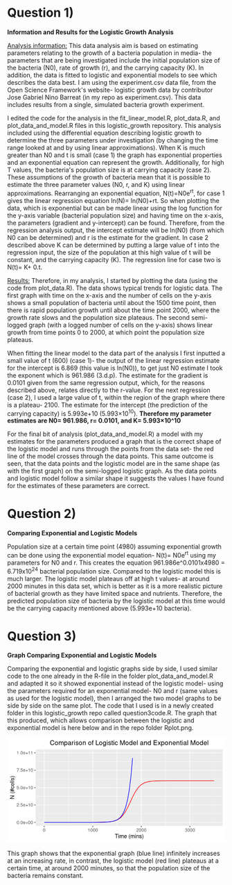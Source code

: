 # Question 1) 
**Information and Results for the Logistic Growth Analysis**

<ins>Analysis information:</ins> This data analysis aim is based on estimating parameters relating to the growth of a bacteria population in media- the parameters that are being investigated include the initial population size of the bacteria (N0), rate of growth (r), and the carrying capacity (K). In addition, the data is fitted to logistic and exponential models to see which describes the data best. I am using the experiment.csv data file, from the Open Science Framework's website- logistic growth data by contributor Jose Gabriel Nino Barreat (in my repo as experiment.csv). This data includes results from a single, simulated bacteria growth experiment.

I edited the code for the analysis in the fit_linear_model.R, plot_data.R, and plot_data_and_model.R files in this logistic_growth repository. This analysis included using the differential equation describing logistic growth to determine the three parameters under investigation (by changing the time range looked at and by using linear approximations). When K is much greater than N0 and t is small (case 1) the graph has exponential properties and an exponential equation can represent the growth. Additionally, for high T values, the bacteria's population size is at carrying capacity (case 2). These assumptions of the growth of bacteria mean that it is possible to estimate the three parameter values (N0, r, and K) using linear approximations. Rearranging an exponential equation, N(t)=N0e<sup>rt</sup>, for case 1 gives the linear regression equation ln(N)= ln(N0)+rt. So when plotting the data, which is exponential but can be made linear using the log function for the y-axis variable (bacterial population size) and having time on the x-axis, the parameters (gradient and y-intercept) can be found. Therefore, from the regression analysis output, the intercept estimate will be ln(N0) (from which N0 can be determined) and r is the estimate for the gradient. In case 2 described above K can be determined by putting a large value of t into the regression input, the size of the population at this high value of t will be constant, and the carrying capacity (K). The regression line for case two is N(t)= K+ 0.t. 

<ins>Results:</ins> Therefore, in my analysis, I started by plotting the data (using the code from plot_data.R). The data shows typical trends for logistic data. The first graph with time on the x-axis and the number of cells on the y-axis shows a small population of bacteria until about the 1500 time point, then there is rapid population growth until about the time point 2000, where the growth rate slows and the population size plateaus. The second semi-logged graph (with a logged number of cells on the y-axis) shows linear growth from time points 0 to 2000, at which point the population size plateaus. 

When fitting the linear model to the data part of the analysis I first inputted a small value of t (600) (case 1)- the output of the linear regression estimate for the intercept is 6.869 (this value is ln(N0)), to get just N0 estimate I took the exponent which is 961.986 (3.d.p). The estimate for the gradient is 0.0101 given from the same regression output, which, for the reasons described above, relates directly to the r-value. For the next regression (case 2), I used a large value of t, within the region of the graph where there is a plateau- 2100. The estimate for the intercept (the prediction of the carrying capacity) is 5.993e+10 (5.993×10<sup>10</sup>). **Therefore my parameter estimates are N0= 961.986, r= 0.0101, and K= 5.993×10^10**

For the final bit of analysis (plot_data_and_model.R) a model with my estimates for the parameters produced a graph that is the correct shape of the logistic model and runs through the points from the data set- the red line of the model crosses through the data points. This same outcome is seen, that the data points and the logistic model are in the same shape (as with the first graph) on the semi-logged logistic graph. As the data points and logistic model follow a similar shape it suggests the values I have found for the estimates of these parameters are correct.

# Question 2) 
**Comparing Exponential and Logistic Models**

Population size at a certain time point (4980) assuming exponential growth can be done using the exponential model equation- N(t)= N0e<sup>rt</sup> using my parameters for N0 and r. This creates the equation 961.986e^0.0101x4980 = 6.719x10<sup>24</sup> bacterial population size. Compared to the logistic model this is much larger. The logistic model plateaus off at high t values- at around 2000 minutes in this data set, which is better as it is a more realistic picture of bacterial growth as they have limited space and nutrients. Therefore, the predicted population size of bacteria by the logistic model at this time would be the carrying capacity mentioned above (5.993e+10 bacteria). 

# Question 3)
**Graph Comparing Exponential and Logistic Models**

Comparing the exponential and logistic graphs side by side, I used similar code to the one already in the R-file in the folder plot_data_and_model.R and adapted it so it showed exponential instead of the logistic model- using the parameters required for an exponential model- N0 and r (same values as used for the logistic model), then I arranged the two model graphs to be side by side on the same plot. The code that I used is in a newly created folder in this logistic_growth repo called question3code.R. The graph that this produced, which allows comparison between the logistic and exponential model is here below and in the repo folder Rplot.png.

 <p align="center">
     <img src="https://github.com/Cat13-beep/logistic_growth/blob/main/Rplot.png" width"200" height"100">
  </p>

This graph shows that the exponential graph (blue line) infinitely increases at an increasing rate, in contrast, the logistic model (red line) plateaus at a certain time, at around 2000 minutes, so that the population size of the bacteria remains constant. 
